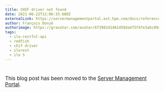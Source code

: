 ```yaml
---
title: CHIF driver not found
date: 2021-06-22T12:06:33.680Z
externalLink: https://servermanagementportal.ext.hpe.com/docs/references_and_material/blogposts/etc/chif/chif-driver-not-found
author: François Donzé
authorimage: https://gravatar.com/avatar/6f3982d1461459da475f47e3a6c89d1d?s=192
tags:
  - ilo-restful-api
  - redfish
  - chif driver
  - ilorest
  - ilo 5
---
```

<br>

<big>This blog post has been moved to the [Server Management Portal](https://servermanagementportal.ext.hpe.com/docs/references_and_material/blogposts/etc/chif/chif-driver-not-found).</big>

<br>